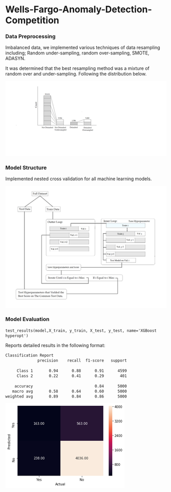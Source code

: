 # Wells-Fargo-Anomaly-Detection-Competition

### Data Preprocessing

Imbalanced data, we implemented various techniques of data resampling including; 
Random under-sampling, random over-sampling, SMOTE, ADASYN.

It was determined that the best resampling method was a mixture of random over and under-sampling. Following the distribution below. 

![alt text](figures/distro.png)

### Model Structure

Implemented nested cross validation for all machine learning models.

![alt text](figures/flow.png)

### Model Evaluation
```
test_results(model,X_train, y_train, X_test, y_test, name='XGBoost hyperopt')
```

Reports detailed results in the following format:

```
Classification Report
              precision    recall  f1-score   support

     Class 1       0.94      0.88      0.91      4599
     Class 2       0.22      0.41      0.29       401

    accuracy                           0.84      5000
   macro avg       0.58      0.64      0.60      5000
weighted avg       0.89      0.84      0.86      5000
```
![alt text](figures/score.png)

